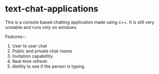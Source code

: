 # text-chat-applications

This is a console based chatting application made using c++. It is still very unstable and runs only on windows.

Features-:
 1. User to user  chat
 2. Public and private chat rooms
 3. Invitation capabiltity
 4. Real-time refresh
 5. Abilitiy to see if the person is typing
 
